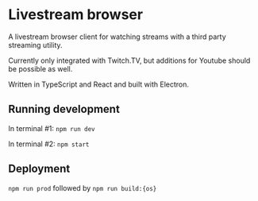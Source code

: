# Livestream browser

A livestream browser client for watching streams with a third party streaming utility.

Currently only integrated with Twitch.TV, but additions for Youtube should be possible as well.

Written in TypeScript and React and built with Electron.

## Running development

In terminal #1:
`npm run dev`

In terminal #2:
`npm start`

## Deployment

`npm run prod` followed by `npm run build:{os}`
